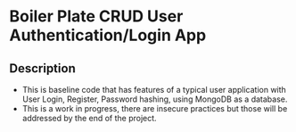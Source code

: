 # Boiler Plate CRUD User Authentication/Login App

## Description
* This is baseline code that has features of a typical user application with User Login, Register, Password hashing, using MongoDB as a database. 
* This is a work in progress, there are insecure practices but those will be addressed by the end of the project.